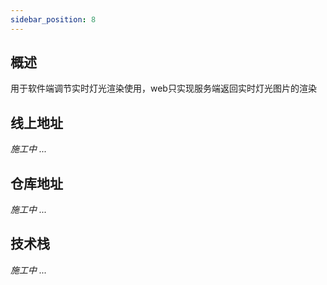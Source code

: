 ```yaml
---
sidebar_position: 8
---
```


## 概述
  用于软件端调节实时灯光渲染使用，web只实现服务端返回实时灯光图片的渲染
## 线上地址
*施工中 ...*
## 仓库地址
*施工中 ...*
## 技术栈
*施工中 ...*
